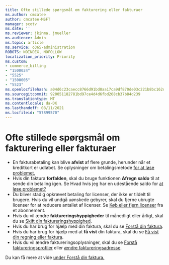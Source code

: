 ```yaml
---
title: Ofte stillede spørgsmål om fakturering eller fakturaer
ms.author: cmcatee
author: cmcatee-MSFT
manager: scotv
ms.date: ''
ms.reviewer: jkinma, jmueller
ms.audience: Admin
ms.topic: article
ms.service: o365-administration
ROBOTS: NOINDEX, NOFOLLOW
localization_priority: Priority
ms.custom:
- commerce_billing
- "1500024"
- "5525"
- "1500005"
- "5523"
ms.openlocfilehash: a04d6c23caecc8766d91bd8aa17ca9df870de03c221b8bc162dfe4a98d961f48
ms.sourcegitcommit: 920051182781bd97ce4d4d6fbd268cb37b84d239
ms.translationtype: MT
ms.contentlocale: da-DK
ms.lasthandoff: 08/11/2021
ms.locfileid: "57899570"
---
```

# <a name="billing-or-invoice-faq"></a>Ofte stillede spørgsmål om fakturering eller fakturaer

- En fakturabetaling kan blive **afvist** af flere grunde, herunder når et kreditkort er udløbet. Se oplysninger om betalingsmetode [for at løse problemet.](https://docs.microsoft.com/microsoft-365/commerce/billing-and-payments/manage-payment-methods#update-payment-method-details)
- Hvis din faktura **forfalden**, skal du bruge funktionen **Afregn saldo** til at sende din betaling igen. Se Hvad hvis jeg har en udestående saldo for [at løse problemet?](https://docs.microsoft.com/microsoft-365/commerce/billing-and-payments/pay-for-your-subscription#what-if-i-have-an-outstanding-balance)
- Du bliver stadig opkrævet betaling for licenser, der ikke er tildelt til brugere. Hvis du vil undgå uønskede gebyrer, skal du fjerne ubrugte licenser for at reducere antallet af licenser. Se [Køb eller fjern licenser](https://docs.microsoft.com/microsoft-365/commerce/licenses/buy-licenses) fra et abonnement.
- Hvis du vil ændre **faktureringshyppigheder** til månedligt eller årligt, skal du se [Skift din faktureringshyppighed](https://docs.microsoft.com/microsoft-365/commerce/billing-and-payments/change-payment-frequency).
- Hvis du har brug for hjælp med din faktura, skal du se [Forstå din faktura](https://docs.microsoft.com/microsoft-365/commerce/billing-and-payments/understand-your-invoice2).
- Hvis du har brug for hjælp med at **få vist** din faktura, skal du se [Få vist din regning eller faktura](https://docs.microsoft.com/microsoft-365/commerce/billing-and-payments/view-your-bill-or-invoice).
- Hvis du vil ændre faktureringsoplysninger, skal du se [Forstå faktureringsprofiler](https://docs.microsoft.com/microsoft-365/commerce/billing-and-payments/manage-billing-profiles) eller [ændre faktureringsadresse](https://docs.microsoft.com/microsoft-365/commerce/billing-and-payments/change-your-billing-addresses).

Du kan få mere at vide [under Forstå din faktura.](https://docs.microsoft.com/microsoft-365/commerce/billing-and-payments/understand-your-invoice2)